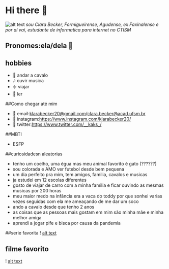 # Hi there 🤠 
![alt text](https://www.google.com/url?sa=i&url=https%3A%2F%2Fwww.pngwing.com%2Fpt%2Ffree-png-skbnn&psig=AOvVaw3FRJV2X47Gpguj1KmQw8gX&ust=1652445572187000&source=images&cd=vfe&ved=0CAwQjRxqFwoTCIjwxZ392fcCFQAAAAAdAAAAABAD)
*sou Clara Becker, Formigueirense, Agudense, ex Faxinalense e por aí vai, estudante de informatica para internet no CTISM*
## Pronomes:ela/dela 👩 

## hobbies
* 🏇 andar a cavalo
* 🎶 ouvir musica
* ✈️ viajar
* 📖 ler

##Como chegar até mim

* 📧 email:<klarabecker20@gmail.com>/<clara.becker@acad.ufsm.br>
* 📱 instagram:<https://www.instagram.com/klarabecker20/>
* 🦤 twitter:<https://www.twitter.com/__kaks_/>

##MBTI
* ESFP

##curiosidadesn aleatorias 
* tenho um coelho, uma égua mas meu animal favorito é gato (??????)
* sou colorada e AMO ver futebol desde bem pequena
* um dia perfeito pra mim, tem  amigos, familia, cavalos e musicas
* ja estudei em 12 escolas diferentes
* gosto de viajar de carro com a minha familia e ficar ouvindo as mesmas musicas por 200 horas
* meu maior medo na infância era a vaca do toddy por que sonhei varias vezes seguidas com ela me ameaçando de me dar um soco 
* ando a cavalo desde que tenho 2 anos
* as coisas que as pessoas mais gostam em mim são minha mãe e minha melhor amiga
* aprendi a jogar pife e bisca por causa da pandemia

##serie favorita
! [alt text](https://www.google.com/url?sa=i&url=https%3A%2F%2Fwww.amazon.com.br%2FSave-Life-Bastidores-GreyS-Anatomy%2Fdp%2F6589087466&psig=AOvVaw1LeJzgUVbB1aU_GMXUsi_Y&ust=1652445380756000&source=images&cd=vfe&ved=0CAwQjRxqFwoTCIDoqML82fcCFQAAAAAdAAAAABAD)

## filme favorito
! [alt text](https://www.google.com/url?sa=i&url=http%3A%2F%2Fredeglobo.globo.com%2Ffilmes%2Fnoticia%2F2013%2F02%2Fdrama-jogo-da-vida-e-baseado-em-um-famoso-romance-infantil-europeu.html&psig=AOvVaw2vfsDK-UaB5EqacUJYGaeD&ust=1652445498891000&source=images&cd=vfe&ved=0CAwQjRxqFwoTCKDTsvz82fcCFQAAAAAdAAAAABAD)
